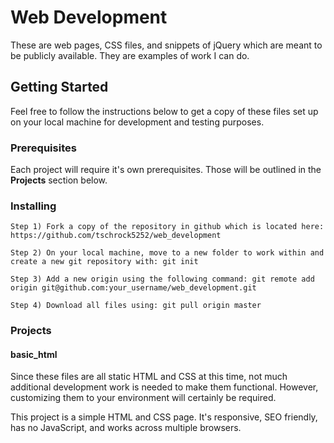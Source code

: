 # Web Development

These are web pages, CSS files, and snippets of jQuery which are meant to be publicly available. They are examples of work I can do. 

## Getting Started

Feel free to follow the instructions below to get a copy of these files set up on your local machine for development and testing purposes.

### Prerequisites

Each project will require it's own prerequisites. Those will be outlined in the **Projects** section below.

### Installing

```
Step 1) Fork a copy of the repository in github which is located here: https://github.com/tschrock5252/web_development

Step 2) On your local machine, move to a new folder to work within and create a new git repository with: git init

Step 3) Add a new origin using the following command: git remote add origin git@github.com:your_username/web_development.git

Step 4) Download all files using: git pull origin master
```

### Projects

#### basic_html

Since these files are all static HTML and CSS at this time, not much additional development work is needed to make them functional. However, customizing them to your environment will certainly be required.

This project is a simple HTML and CSS page. It's responsive, SEO friendly, has no JavaScript, and works across multiple browsers.

